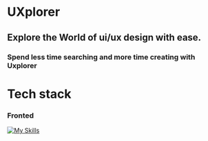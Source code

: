 # UXplorer

## Explore the World of ui/ux design with ease.
### Spend less time searching and more time creating with Uxplorer

# Tech stack

### Fronted 

[![My Skills](https://skillicons.dev/icons?i=react,tailwindcss&theme=light)](https://skillicons.dev)
